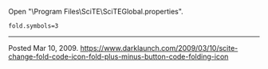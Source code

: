 Open "\Program Files\SciTE\SciTEGlobal.properties".
```
fold.symbols=3
```

---

Posted Mar 10, 2009.
https://www.darklaunch.com/2009/03/10/scite-change-fold-code-icon-fold-plus-minus-button-code-folding-icon